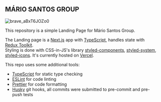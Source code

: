 ## MÁRIO SANTOS GROUP

![brave_aBxT6JOZo0](https://user-images.githubusercontent.com/58346965/172835843-a26ee477-99c1-4a68-a554-0e9d469f2e88.png)

This repository is a simple Landing Page for Mário Santos Group.

The Landing page is a [Next.js](https://nextjs.org) app with [TypeScript](https://www.typescriptlang.org/), handles state with [Redux Toolkit](https://redux-toolkit.js.org/).<br>
Styling is done with CSS-in-JS's library [styled-components](https://styled-components.com/), [styled-system](https://styled-system.com/), [styled-icons](https://styled-icons.dev/).
It's currently hosted on [Vercel](https://vercel.com/).

This repo uses some additional tools:

- [TypeScript](https://www.typescriptlang.org/) for static type checking
- [ESLint](https://eslint.org/) for code linting
- [Prettier](https://prettier.io) for code formatting
- [Husky](https://typicode.github.io/husky/#/) git hooks, all commits were submitted to pre-commit and pre-push tests
